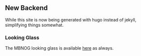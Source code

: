 ## New Backend

While this site is now being generated with hugo instead of jekyll, simplifying things somewhat.

### Looking Glass

The MBNOG looking glass is available [here](https://lg.mbnog.net/) as always.
